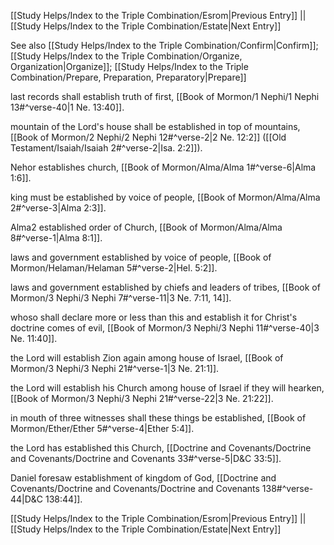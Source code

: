 [[Study Helps/Index to the Triple Combination/Esrom|Previous Entry]]  ||  [[Study Helps/Index to the Triple Combination/Estate|Next Entry]]

 See also [[Study Helps/Index to the Triple Combination/Confirm|Confirm]]; [[Study Helps/Index to the Triple Combination/Organize, Organization|Organize]]; [[Study Helps/Index to the Triple Combination/Prepare, Preparation, Preparatory|Prepare]]

 last records shall establish truth of first, [[Book of Mormon/1 Nephi/1 Nephi 13#^verse-40|1 Ne. 13:40]].

 mountain of the Lord's house shall be established in top of mountains, [[Book of Mormon/2 Nephi/2 Nephi 12#^verse-2|2 Ne. 12:2]] ([[Old Testament/Isaiah/Isaiah 2#^verse-2|Isa. 2:2]]).

 Nehor establishes church, [[Book of Mormon/Alma/Alma 1#^verse-6|Alma 1:6]].

 king must be established by voice of people, [[Book of Mormon/Alma/Alma 2#^verse-3|Alma 2:3]].

 Alma2 established order of Church, [[Book of Mormon/Alma/Alma 8#^verse-1|Alma 8:1]].

 laws and government established by voice of people, [[Book of Mormon/Helaman/Helaman 5#^verse-2|Hel. 5:2]].

 laws and government established by chiefs and leaders of tribes, [[Book of Mormon/3 Nephi/3 Nephi 7#^verse-11|3 Ne. 7:11, 14]].

 whoso shall declare more or less than this and establish it for Christ's doctrine comes of evil, [[Book of Mormon/3 Nephi/3 Nephi 11#^verse-40|3 Ne. 11:40]].

 the Lord will establish Zion again among house of Israel, [[Book of Mormon/3 Nephi/3 Nephi 21#^verse-1|3 Ne. 21:1]].

 the Lord will establish his Church among house of Israel if they will hearken, [[Book of Mormon/3 Nephi/3 Nephi 21#^verse-22|3 Ne. 21:22]].

 in mouth of three witnesses shall these things be established, [[Book of Mormon/Ether/Ether 5#^verse-4|Ether 5:4]].

 the Lord has established this Church, [[Doctrine and Covenants/Doctrine and Covenants/Doctrine and Covenants 33#^verse-5|D&C 33:5]].

 Daniel foresaw establishment of kingdom of God, [[Doctrine and Covenants/Doctrine and Covenants/Doctrine and Covenants 138#^verse-44|D&C 138:44]].

[[Study Helps/Index to the Triple Combination/Esrom|Previous Entry]]  ||  [[Study Helps/Index to the Triple Combination/Estate|Next Entry]]